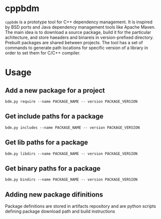 # cppbdm

`cppbdm` is a prototype tool for C++ dependency management. It is inspired by BSD ports and Java dependency management tools like Apache Maven. The main idea is to download a source package, build it for the particular achitecture, and store haeaders and binareis in version-prefixed directory. Prebuilt packages are shared between projects. The tool has a set of commands to generate path locations for specific version of a library in order to set them for C/C++ compiler.

# Usage

## Add a new package for a project

    bdm.py require --name PACKAGE_NAME -- version PACKAGE_VERSION

## Get include paths for a package

    bdm.py includes --name PACKAGE_NAME -- version PACKAGE_VERSION
    
## Get lib paths for a package

    bdm.py libdirs --name PACKAGE_NAME -- version PACKAGE_VERSION
    
## Get binary paths for a package

    bdm.py bindirs --name PACKAGE_NAME -- version PACKAGE_VERSION
    
## Adding new package difinitions

Package definitions are stored in artifacts repository and are python scripts defining package download path and build instructions
